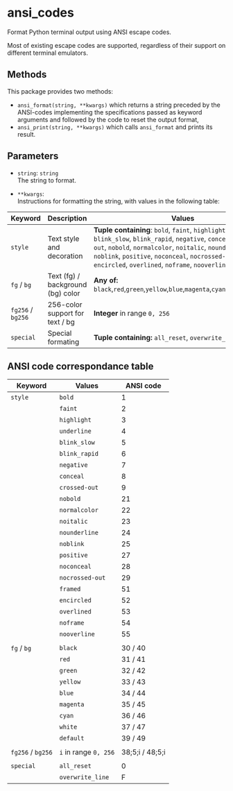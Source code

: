 
ansi_codes
==========

Format Python terminal output using ANSI escape codes.


Most of existing escape codes are supported, regardless of their support on
different terminal emulators.

Methods
-------

This package provides two methods:

- `ansi_format(string, **kwargs)` which returns a string preceded by the
  ANSI-codes implementing the specifications passed as keyword arguments and
  followed by the code to reset the output format,
- `ansi_print(string, **kwargs)` which calls `ansi_format` and prints its
  result.

Parameters
----------

- `string`: `string`  
    The string to format.

- `**kwargs`:  
    Instructions for formatting the string, with values in the following table:

| Keyword           | Description                           | Values        |
|-------------------|---------------------------------------|---------------|
| `style`           | Text style and decoration             | **Tuple containing**: `bold`, `faint`, `highlight`, `underline`, `blink_slow`, `blink_rapid`, `negative`, `conceal`, `crossed-out`, `nobold`, `normalcolor`, `noitalic`, `nounderline`, `noblink`, `positive`, `noconceal`, `nocrossed-out`, `framed`, `encircled`, `overlined`, `noframe`, `nooverline` |
| `fg` /  `bg`      | Text (fg) /  background (bg) color    | **Any of:** `black`,`red`,`green`,`yellow`,`blue`,`magenta`,`cyan`,`white`,`default` |
| `fg256` /  `bg256`| 256-color support for text /  bg      | **Integer** in range `0, 256` |
| `special`         | Special formating                     | **Tuple containing:** `all_reset`, `overwrite_line` |


ANSI code correspondance table
------------------------------

| Keyword           | Values                            | ANSI code         |
|-------------------|-----------------------------------|-------------------|
| `style`           | `bold`                            | 1                 |
|                   | `faint`                           | 2                 |
|                   | `highlight`                       | 3                 |
|                   | `underline`                       | 4                 |
|                   | `blink_slow`                      | 5                 |
|                   | `blink_rapid`                     | 6                 |
|                   | `negative`                        | 7                 |
|                   | `conceal`                         | 8                 |
|                   | `crossed-out`                     | 9                 |
|                   | `nobold`                          | 21                |
|                   | `normalcolor`                     | 22                |
|                   | `noitalic`                        | 23                |
|                   | `nounderline`                     | 24                |
|                   | `noblink`                         | 25                |
|                   | `positive`                        | 27                |
|                   | `noconceal`                       | 28                |
|                   | `nocrossed-out`                   | 29                |
|                   | `framed`                          | 51                |
|                   | `encircled`                       | 52                |
|                   | `overlined`                       | 53                |
|                   | `noframe`                         | 54                |
|                   | `nooverline`                      | 55                |
|                   |                                   |                   |
| `fg` /  `bg`      | `black`                           | 30 /  40          |
|                   | `red`                             | 31 /  41          |
|                   | `green`                           | 32 /  42          |
|                   | `yellow`                          | 33 /  43          |
|                   | `blue`                            | 34 /  44          |
|                   | `magenta`                         | 35 /  45          |
|                   | `cyan`                            | 36 /  46          |
|                   | `white`                           | 37 /  47          |
|                   | `default`                         | 39 /  49          |
|                   |                                   |                   |
| `fg256` /  `bg256`| `i` in range `0, 256`             | 38;5;i /  48;5;i  |
|                   |                                   |                   |
| `special`         | `all_reset`                       | 0                 |
|                   | `overwrite_line`                  | F                 |
